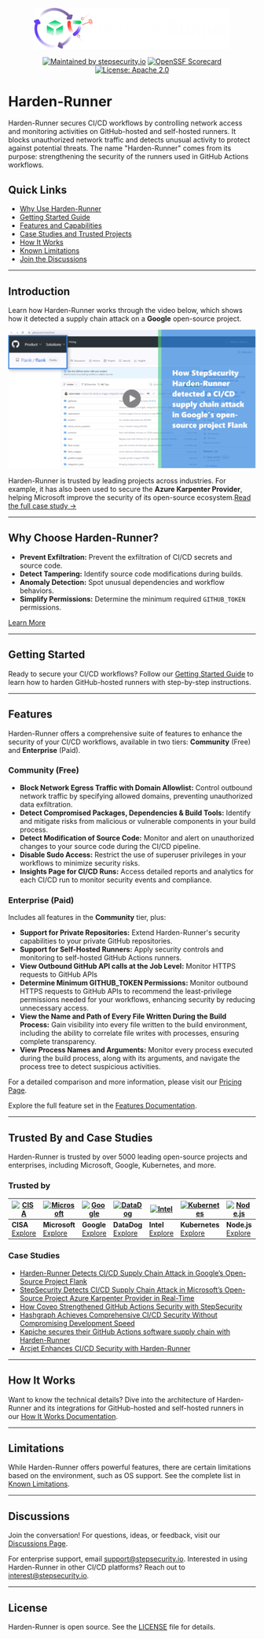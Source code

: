 <p align="center">
<picture>
  <source media="(prefers-color-scheme: light)" srcset="images/banner.png" width="400">
  <img alt="Dark Banner" src="images/banner-dark.png" width="400">
</picture>
</p>

<div align="center">

[![Maintained by stepsecurity.io](https://img.shields.io/badge/maintained%20by-stepsecurity.io-blueviolet)](https://stepsecurity.io/?utm_source=github&utm_medium=organic_oss&utm_campaign=harden-runner)
[![OpenSSF Scorecard](https://api.securityscorecards.dev/projects/github.com/step-security/harden-runner/badge)](https://api.securityscorecards.dev/projects/github.com/step-security/harden-runner)
[![License: Apache 2.0](https://img.shields.io/badge/License-Apache%202.0-blue.svg)](https://raw.githubusercontent.com/step-security/harden-runner/main/LICENSE)

</div>

# Harden-Runner

Harden-Runner secures CI/CD workflows by controlling network access and monitoring activities on GitHub-hosted and self-hosted runners. It blocks unauthorized network traffic and detects unusual activity to protect against potential threats. The name "Harden-Runner" comes from its purpose: strengthening the security of the runners used in GitHub Actions workflows.

## Quick Links

- [Why Use Harden-Runner](docs/why-use-harden-runner.md)
- [Getting Started Guide](docs/getting-started.md)
- [Features and Capabilities](docs/features.md)
- [Case Studies and Trusted Projects](docs/trusted-and-cases.md)
- [How It Works](docs/how-it-works.md)
- [Known Limitations](docs/limitations.md)
- [Join the Discussions](docs/discussions.md)

---

## Introduction

Learn how Harden-Runner works through the video below, which shows how it detected a supply chain attack on a **Google** open-source project.

<a href="https://youtu.be/Yz72qAOrN9s" target="_blank">
  <img src="images/case-study-thumbnail1.png" alt="Harden-Runner detected supply chain attack in a Google open-source project" title="This case study video shows how StepSecurity Harden-Runner detected a CI/CD supply chain attack in real-time in Google’s open-source project Flank">
</a>

Harden-Runner is trusted by leading projects across industries. For example, it has also been used to secure the **Azure Karpenter Provider**, helping Microsoft improve the security of its open-source ecosystem.[Read the full case study →](https://www.stepsecurity.io/case-studies/azure-karpenter-provider)

---

## Why Choose Harden-Runner?

- **Prevent Exfiltration:** Prevent the exfiltration of CI/CD secrets and source code.
- **Detect Tampering:** Identify source code modifications during builds.
- **Anomaly Detection:** Spot unusual dependencies and workflow behaviors.
- **Simplify Permissions:** Determine the minimum required `GITHUB_TOKEN` permissions.

[Learn More](docs/why-use-harden-runner.md)

---

## Getting Started

Ready to secure your CI/CD workflows? Follow our [Getting Started Guide](docs/getting-started.md) to learn how to harden GitHub-hosted runners with step-by-step instructions.

---

## Features

Harden-Runner offers a comprehensive suite of features to enhance the security of your CI/CD workflows, available in two tiers: **Community** (Free) and **Enterprise** (Paid).

### Community (Free)

- **Block Network Egress Traffic with Domain Allowlist:** Control outbound network traffic by specifying allowed domains, preventing unauthorized data exfiltration.
- **Detect Compromised Packages, Dependencies & Build Tools:** Identify and mitigate risks from malicious or vulnerable components in your build process.
- **Detect Modification of Source Code:** Monitor and alert on unauthorized changes to your source code during the CI/CD pipeline.
- **Disable Sudo Access:** Restrict the use of superuser privileges in your workflows to minimize security risks.
- **Insights Page for CI/CD Runs:** Access detailed reports and analytics for each CI/CD run to monitor security events and compliance.

### Enterprise (Paid)

Includes all features in the **Community** tier, plus:

- **Support for Private Repositories:** Extend Harden-Runner's security capabilities to your private GitHub repositories.
- **Support for Self-Hosted Runners:** Apply security controls and monitoring to self-hosted GitHub Actions runners.
- **View Outbound GitHub API calls at the Job Level:** Monitor HTTPS requests to GitHub APIs
- **Determine Minimum GITHUB_TOKEN Permissions:** Monitor outbound HTTPS requests to GitHub APIs to recommend the least-privilege permissions needed for your workflows, enhancing security by reducing unnecessary access.
- **View the Name and Path of Every File Written During the Build Process:** Gain visibility into every file written to the build environment, including the ability to correlate file writes with processes, ensuring complete transparency.
- **View Process Names and Arguments:** Monitor every process executed during the build process, along with its arguments, and navigate the process tree to detect suspicious activities.


For a detailed comparison and more information, please visit our [Pricing Page](https://www.stepsecurity.io/pricing).

Explore the full feature set in the [Features Documentation](docs/features.md).

---

## Trusted By and Case Studies

Harden-Runner is trusted by over 5000 leading open-source projects and enterprises, including Microsoft, Google, Kubernetes, and more.

### Trusted by


| [![CISA](https://avatars.githubusercontent.com/u/18539691?s=60&v=4)](https://appv2.stepsecurity.io/github/cisagov/skeleton-generic/actions/runs/9947319332?jobid=27479776091&tab=network-events) | [![Microsoft](https://avatars.githubusercontent.com/u/6154722?s=60&v=4)](https://appv2.stepsecurity.io/github/microsoft/ebpf-for-windows/actions/runs/7587031851) | [![Google](https://avatars.githubusercontent.com/u/2810941?s=60&v=4)](https://appv2.stepsecurity.io/github/GoogleCloudPlatform/functions-framework-ruby/actions/runs/7576989995) | [![DataDog](https://avatars.githubusercontent.com/u/365230?s=60&v=4)](https://appv2.stepsecurity.io/github/DataDog/stratus-red-team/actions/runs/7446169664) | [![Intel](https://avatars.githubusercontent.com/u/17888862?s=60&v=4)](https://appv2.stepsecurity.io/github/intel/cve-bin-tool/actions/runs/7590975903) | [![Kubernetes](https://avatars.githubusercontent.com/u/36015203?s=60&v=4)](https://appv2.stepsecurity.io/github/kubernetes-sigs/cluster-api-provider-azure/actions/runs/7591172950) | [![Node.js](https://avatars.githubusercontent.com/u/9950313?s=60&v=4)](https://appv2.stepsecurity.io/github/nodejs/node/actions/runs/7591405720) | [![AWS](https://avatars.githubusercontent.com/u/2232217?s=60&v=4)](https://appv2.stepsecurity.io/github/aws/aperf/actions/runs/7631366761) |
| --------------------------------------------------------------------------------------------------------------------------------------------------------- | --------------------------------------------------------------------------------------------------------------------------------------------------------------- | ------------------------------------------------------------------------------------------------------------------------------------------------------------------------------ | ---------------------------------------------------------------------------------------------------------------------------------------------------------- | ---------------------------------------------------------------------------------------------------------------------------------------------------- | --------------------------------------------------------------------------------------------------------------------------------------------------------------------------------- | ---------------------------------------------------------------------------------------------------------------------------------------------- | ---------------------------------------------------------------------------------------------------------------------------------------- |
| **CISA**<br>[Explore](https://appv2.stepsecurity.io/github/cisagov/skeleton-generic/actions/runs/9947319332?jobid=27479776091&tab=network-events)                                                | **Microsoft**<br>[Explore](https://appv2.stepsecurity.io/github/microsoft/ebpf-for-windows/actions/runs/7587031851)                                               | **Google**<br>[Explore](https://appv2.stepsecurity.io/github/GoogleCloudPlatform/functions-framework-ruby/actions/runs/7576989995)                                               | **DataDog**<br>[Explore](https://appv2.stepsecurity.io/github/DataDog/stratus-red-team/actions/runs/7446169664)                                              | **Intel**<br>[Explore](https://appv2.stepsecurity.io/github/intel/cve-bin-tool/actions/runs/7590975903)                                                | **Kubernetes**<br>[Explore](https://appv2.stepsecurity.io/github/kubernetes-sigs/cluster-api-provider-azure/actions/runs/7591172950)                                                | **Node.js**<br>[Explore](https://appv2.stepsecurity.io/github/nodejs/node/actions/runs/7591405720)                                               | **AWS**<br>[Explore](https://appv2.stepsecurity.io/github/aws/aperf/actions/runs/7631366761)                                               |

### Case Studies

- [Harden-Runner Detects CI/CD Supply Chain Attack in Google’s Open-Source Project Flank](https://www.stepsecurity.io/case-studies/flank)
- [StepSecurity Detects CI/CD Supply Chain Attack in Microsoft’s Open-Source Project Azure Karpenter Provider in Real-Time](https://www.stepsecurity.io/case-studies/azure-karpenter-provider)
- [How Coveo Strengthened GitHub Actions Security with StepSecurity](https://www.stepsecurity.io/case-studies/coveo)
- [Hashgraph Achieves Comprehensive CI/CD Security Without Compromising Development Speed](https://www.stepsecurity.io/case-studies/hashgraph)
- [Kapiche secures their GitHub Actions software supply chain with Harden-Runner](https://www.stepsecurity.io/case-studies/kapiche)
- [Arcjet Enhances CI/CD Security with Harden-Runner](https://www.stepsecurity.io/case-studies/arcjet)

---

## How It Works

Want to know the technical details? Dive into the architecture of Harden-Runner and its integrations for GitHub-hosted and self-hosted runners in our [How It Works Documentation](docs/how-it-works.md).

---

## Limitations

While Harden-Runner offers powerful features, there are certain limitations based on the environment, such as OS support. See the complete list in [Known Limitations](docs/limitations.md).

---

## Discussions

Join the conversation! For questions, ideas, or feedback, visit our [Discussions Page](https://github.com/step-security/harden-runner/discussions).

For enterprise support, email support@stepsecurity.io. Interested in using Harden-Runner in other CI/CD platforms? Reach out to interest@stepsecurity.io.

---

## License

Harden-Runner is open source. See the [LICENSE](LICENSE) file for details.
